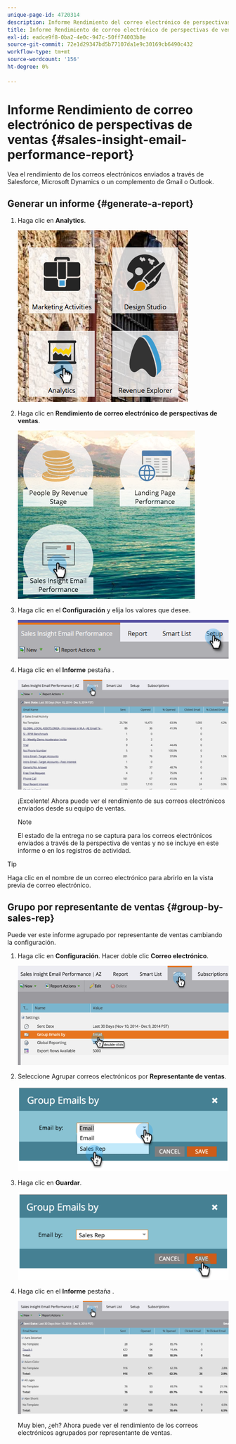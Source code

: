 ```yaml
---
unique-page-id: 4720314
description: Informe Rendimiento del correo electrónico de perspectivas de ventas - Documentos de Marketo - Documentación del producto
title: Informe Rendimiento de correo electrónico de perspectivas de ventas
exl-id: eadce9f8-0ba2-4e0c-947c-50ff74003b8e
source-git-commit: 72e1d29347bd5b77107da1e9c30169cb6490c432
workflow-type: tm+mt
source-wordcount: '156'
ht-degree: 0%

---
```


# Informe Rendimiento de correo electrónico de perspectivas de ventas {#sales-insight-email-performance-report}

Vea el rendimiento de los correos electrónicos enviados a través de Salesforce, Microsoft Dynamics o un complemento de Gmail o Outlook.

## Generar un informe {#generate-a-report}

1. Haga clic en **Analytics**.

   ![](assets/mainnav-analyticshand-small.png)

1. Haga clic en **Rendimiento de correo electrónico de perspectivas de ventas**.

   ![](assets/analytics-salesemailreporthand.png)

1. Haga clic en el **Configuración** y elija los valores que desee.

   ![](assets/three.png)

1. Haga clic en el **Informe** pestaña .

   ![](assets/image2014-12-9-12-3a5-3a35.png)

   ¡Excelente! Ahora puede ver el rendimiento de sus correos electrónicos enviados desde su equipo de ventas.

   >[!NOTE]
   >
   >El estado de la entrega no se captura para los correos electrónicos enviados a través de la perspectiva de ventas y no se incluye en este informe o en los registros de actividad.

>[!TIP]
>
>Haga clic en el nombre de un correo electrónico para abrirlo en la vista previa de correo electrónico.

## Grupo por representante de ventas {#group-by-sales-rep}

Puede ver este informe agrupado por representante de ventas cambiando la configuración.

1. Haga clic en **Configuración**. Hacer doble clic **Correo electrónico**.

   ![](assets/image2014-12-9-12-3a12-3a19.png)

1. Seleccione Agrupar correos electrónicos por **Representante de ventas**.

   ![](assets/image2014-12-9-12-3a16-3a42.png)

1. Haga clic en **Guardar**.

   ![](assets/image2014-12-9-12-3a17-3a39.png)

1. Haga clic en el **Informe** pestaña .

   ![](assets/image2014-12-9-12-3a19-3a7.png)

   Muy bien, ¿eh? Ahora puede ver el rendimiento de los correos electrónicos agrupados por representante de ventas.
